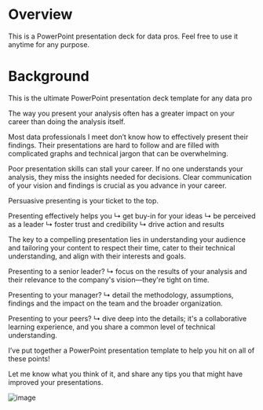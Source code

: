 # Overview
This is a PowerPoint presentation deck for data pros. Feel free to use it anytime for any purpose. 

# Background

This is the ultimate PowerPoint presentation deck template for any data pro


The way you present your analysis often has a greater impact on your career than doing the analysis itself. 


Most data professionals I meet don’t know how to effectively present their findings. Their presentations are hard to follow and are filled with complicated graphs and technical jargon that can be overwhelming. 


Poor presentation skills can stall your career. If no one understands your analysis, they miss the insights needed for decisions. Clear communication of your vision and findings is crucial as you advance in your career.


Persuasive presenting is your ticket to the top.


Presenting effectively helps you
↳ get buy-in for your ideas
↳ be perceived as a leader
↳ foster trust and credibility
↳ drive action and results


The key to a compelling presentation lies in understanding your audience and tailoring your content to respect their time, cater to their technical understanding, and align with their interests and goals.


Presenting to a senior leader? 
↳ focus on the results of your analysis and their relevance to the company's vision—they're tight on time.

Presenting to your manager? 
↳ detail the methodology, assumptions, findings and the impact on the team and the broader organization.

Presenting to your peers? 
↳ dive deep into the details; it's a collaborative learning experience, and you share a common level of technical understanding.


I’ve put together a PowerPoint presentation template to help you hit on all of these points! 


Let me know what you think of it, and share any tips you that might have improved your presentations.

![image](https://github.com/mo-abulyusr/PowerPoint-Presentation-Deck-Template-/assets/152322450/22309ee2-8c69-4ea4-862e-6c1460ea7694)
